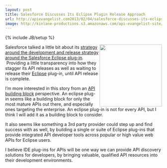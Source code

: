 ```yaml
---
layout: post
title: Salesforce Discusses Its Eclipse Plugin Release Approach
url: http://apievangelist.com2013/02/04/salesforce-discusses-its-eclipse-plugin-release-approach/
image: http://kinlane-productions.s3.amazonaws.com/api-evangelist-site/blog/eclipse-ide-logo.jpeg
---
```

{% include JB/setup %}<p>
     <a href="http://www.eclipse.org/" target="_blank"><img src="https://s3.amazonaws.com/kinlane-productions/eclipse/eclipse-ide-logo.jpeg"  width="200" align="right" /></a>
</p>
<p>
     Salesforce talked a little bit about its <a href="http://blogs.developerforce.com/developer-relations/2013/02/new-eclipse-plugin-available-february-15th.html">strategy around the development and release strategy around the Salesforce Eclipse plug-in</a>.  Providing a little transparency into how they stagger its API releases as well as waiting to release their <a href="http://www.eclipse.org/" target="_blank">Eclipse</a> plug-in, until API release is complete.
</p>
<p>
     I’m more interested in this story from an <a href="/buildingblocks/">API building block</a> perspective. An eclipse plug-in seems like a building block for only the most mature APIs out there, and especially ones targeting the enterprise. An eclipse plug-in is not for every API, but I think I will add it as a building block to consider.
</p>
<p>
     It also seems like something a 3rd party provider could step up and find success with as well, by building a single or suite of Eclipse plug-ins that provide integrated API developer tools across popular or high value web APIs for Eclipse users.
</p>
<p>
     I believe IDE plug-ins for APIs will be one way we can provide API discovery solutions for developers, by bringing valuable, qualified API resources into their development environments.
</p>
